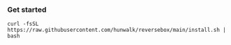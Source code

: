 ### Get started

```curl -fsSL https://raw.githubusercontent.com/hunwalk/reversebox/main/install.sh | bash```

